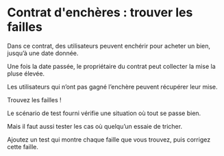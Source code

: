 # Contrat d'enchères : trouver les failles

Dans ce contrat, des utilisateurs peuvent enchérir pour acheter un bien, jusqu’à une date donnée.

Une fois la date passée, le propriétaire du contrat peut collecter la mise la pluse élevée.

Les utilisateurs qui n’ont pas gagné l’enchère peuvent récupérer leur mise.

Trouvez les failles !

Le scénario de test fourni vérifie une situation où tout se passe bien.

Mais il faut aussi tester les cas où quelqu’un essaie de tricher.

Ajoutez un test qui montre chaque faille que vous trouvez, puis corrigez cette faille.
